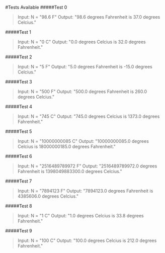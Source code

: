 #Tests Available
#####Test 0
> Input: N = "98.6 F"
> Output: "98.6 degrees Fahrenheit is 37.0 degrees Celcius."

#####Test 1
> Input: N = "0 C"
> Output: "0.0 degrees Celcius is 32.0 degrees Fahrenheit."

#####Test 2
> Input: N = "5 F"
> Output: "5.0 degrees Fahrenheit is -15.0 degrees Celcius."

#####Test 3
> Input: N = "500 F"
> Output: "500.0 degrees Fahrenheit is 260.0 degrees Celcius."

#####Test 4
> Input: N = "745 C"
> Output: "745.0 degrees Celcius is 1373.0 degrees Fahrenheit."

#####Test 5
> Input: N = "10000000085 C"
> Output: "10000000085.0 degrees Celcius is 18000000185.0 degrees Fahrenheit."

#####Test 6
> Input: N = "2516489789972 F"
> Output: "2516489789972.0 degrees Fahrenheit is 1398049883300.0 degrees Celcius."

#####Test 7
> Input: N = "7894123 F"
> Output: "7894123.0 degrees Fahrenheit is 4385606.0 degrees Celcius."

#####Test 8
> Input: N = "1 C"
> Output: "1.0 degrees Celcius is 33.8 degrees Fahrenheit."

#####Test 9
> Input: N = "100 C"
> Output: "100.0 degrees Celcius is 212.0 degrees Fahrenheit."

